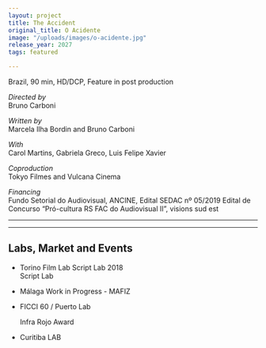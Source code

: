 ```yaml
---
layout: project
title: The Accident
original_title: O Acidente
image: "/uploads/images/o-acidente.jpg"
release_year: 2027
tags: featured

---
```

Brazil, 90 min, HD/DCP, Feature in post production

_Directed by_  
Bruno Carboni

_Written by_  
Marcela Ilha Bordin and Bruno Carboni

_With_  
Carol Martins, Gabriela Greco, Luis Felipe Xavier

_Coproduction_  
Tokyo Filmes and Vulcana Cinema

_Financing_  
Fundo Setorial do Audiovisual, ANCINE, Edital SEDAC nº 05/2019 Edital de Concurso “Pró-cultura RS FAC do Audiovisual II”, visions sud est

***

***

## Labs, Market and Events

* Torino Film Lab Script Lab 2018  
  Script Lab
* Málaga Work in Progress - MAFIZ
* FICCI 60 / Puerto Lab

  Infra Rojo Award
* Curitiba LAB